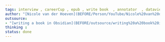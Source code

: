 ```yaml
---
tags: interview , careerCup , epub , write book  , annotator  , dataview
author: "[Nicole van der Hoeven](BEFORE/Person/YouTube/Nicole%20van%20der%20Hoeven.md)"
outsource:
- "[writing a book in Obsidian](BEFORE/outsource/writing%20a%20book%20in%20Obsidian.md)"
thinking :
status: done
---
```

